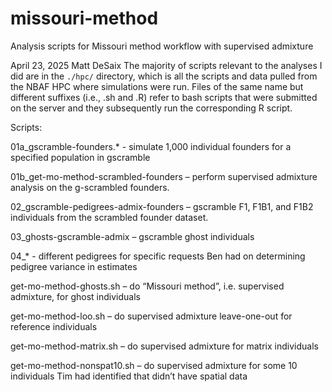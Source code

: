 # missouri-method
Analysis scripts for Missouri method workflow with supervised admixture

April 23, 2025
Matt DeSaix
The majority of scripts relevant to the analyses I did are in the `./hpc/` directory, which is all the scripts and data pulled from the NBAF HPC where simulations were run. Files of the same name but different suffixes (i.e., .sh and .R) refer to bash scripts that were submitted on the server and they subsequently run the corresponding R script.

Scripts:

01a_gscramble-founders.* - simulate 1,000 individual founders for a specified population in gscramble

01b_get-mo-method-scrambled-founders – perform supervised admixture analysis on the g-scrambled founders.

02_gscramble-pedigrees-admix-founders – gscramble F1, F1B1, and F1B2 individuals from the scrambled founder dataset.

03_ghosts-gscramble-admix – gscramble ghost individuals

04_* - different pedigrees for specific requests Ben had on determining pedigree variance in estimates

get-mo-method-ghosts.sh – do “Missouri method”, i.e. supervised admixture, for ghost individuals

get-mo-method-loo.sh – do supervised admixture leave-one-out for reference individuals

get-mo-method-matrix.sh – do supervised admixture for matrix individuals

get-mo-method-nonspat10.sh – do supervised admixture for some 10 individuals Tim had identified that didn’t have spatial data


